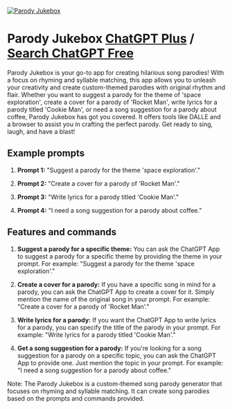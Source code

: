 
[![Parody Jukebox](https://files.oaiusercontent.com/file-vlVRGYR2R5ALJXw1Kk16gzNh?se=2123-10-17T02%3A39%3A26Z&sp=r&sv=2021-08-06&sr=b&rscc=max-age%3D31536000%2C%20immutable&rscd=attachment%3B%20filename%3D4ef50261-01e2-419a-9c63-02f3785060f8.png&sig=%2BxryvghVhF6XL8QmXEkygbfeQspyWFwEtUOTUcBFCdw%3D)](https://chat.openai.com/g/g-A9jzun4Tt-parody-jukebox)

# Parody Jukebox [ChatGPT Plus](https://chat.openai.com/g/g-A9jzun4Tt-parody-jukebox) / [Search ChatGPT Free](https://gptcall.net/index.html#/?search=Parody%20Jukebox)

Parody Jukebox is your go-to app for creating hilarious song parodies! With a focus on rhyming and syllable matching, this app allows you to unleash your creativity and create custom-themed parodies with original rhythm and flair. Whether you want to suggest a parody for the theme of 'space exploration', create a cover for a parody of 'Rocket Man', write lyrics for a parody titled 'Cookie Man', or need a song suggestion for a parody about coffee, Parody Jukebox has got you covered. It offers tools like DALLE and a browser to assist you in crafting the perfect parody. Get ready to sing, laugh, and have a blast!

## Example prompts

1. **Prompt 1:** "Suggest a parody for the theme 'space exploration'."

2. **Prompt 2:** "Create a cover for a parody of 'Rocket Man'."

3. **Prompt 3:** "Write lyrics for a parody titled 'Cookie Man'."

4. **Prompt 4:** "I need a song suggestion for a parody about coffee."


## Features and commands

1. **Suggest a parody for a specific theme:** You can ask the ChatGPT App to suggest a parody for a specific theme by providing the theme in your prompt. For example: "Suggest a parody for the theme 'space exploration'."

2. **Create a cover for a parody:** If you have a specific song in mind for a parody, you can ask the ChatGPT App to create a cover for it. Simply mention the name of the original song in your prompt. For example: "Create a cover for a parody of 'Rocket Man'."

3. **Write lyrics for a parody:** If you want the ChatGPT App to write lyrics for a parody, you can specify the title of the parody in your prompt. For example: "Write lyrics for a parody titled 'Cookie Man'."

4. **Get a song suggestion for a parody:** If you're looking for a song suggestion for a parody on a specific topic, you can ask the ChatGPT App to provide one. Just mention the topic in your prompt. For example: "I need a song suggestion for a parody about coffee."

Note: The Parody Jukebox is a custom-themed song parody generator that focuses on rhyming and syllable matching. It can create song parodies based on the prompts and commands provided.


